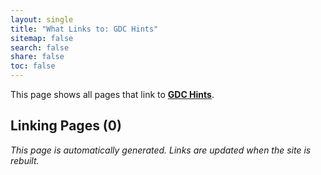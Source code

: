 ```yaml
---
layout: single
title: "What Links to: GDC Hints"
sitemap: false
search: false
share: false
toc: false
---
```


This page shows all pages that link to **[GDC Hints](/compdemos/gdc-client-hints/)**.

## Linking Pages (0)


*This page is automatically generated. Links are updated when the site is rebuilt.*
